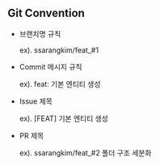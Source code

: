 ## Git Convention

- 브랜치명 규칙
  
  ex). ssarangkim/feat_#1
  

- Commit 메시지 규칙
  
  ex). feat: 기본 엔티티 생성
  

- Issue 제목
  
  ex). [FEAT] 기본 엔티티 생성
  

- PR 제목
  
  ex). ssarangkim/feat_#2 폴더 구조 세분화
